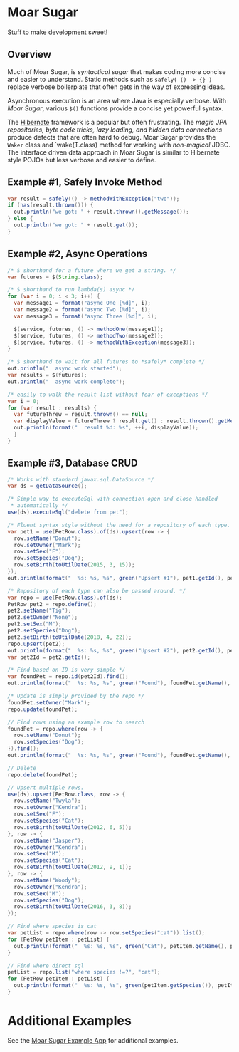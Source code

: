 # Moar Sugar

Stuff to make development sweet!

## Overview

Much of Moar Sugar, is *syntactical sugar* that makes coding more concise and easier to understand.  Static methods such as `safely( () -> {} )` replace verbose boilerplate that often gets in the way of expressing ideas.

Asynchronous execution is an area where Java is especially verbose.  With *Moar Sugar*, various `$()` functions provide a concise yet powerful syntax.

The [Hibernate](https://en.wikipedia.org/wiki/Hibernate_(framework)) framework is a popular but often frustrating.  The *magic JPA repositories, byte code tricks, lazy loading, and hidden data connections* produce defects that are often hard to debug.  Moar Sugar provides the `Waker` class and `wake(T.class) method for working with *non-magical* JDBC.  The interface driven data approach in Moar Sugar is similar to Hibernate style POJOs but less verbose and easier to define.

## Example #1, Safely Invoke Method
```java
var result = safely(() -> methodWithException("two"));
if (has(result.thrown())) {
  out.println("we got: " + result.thrown().getMessage());
} else {
  out.println("we got: " + result.get());
}
```

## Example #2, Async Operations

```java
/* $ shorthand for a future where we get a string. */
var futures = $(String.class);

/* $ shorthand to run lambda(s) async */
for (var i = 0; i < 3; i++) {
  var message1 = format("async One [%d]", i);
  var message2 = format("async Two [%d]", i);
  var message3 = format("async Three [%d]", i);

  $(service, futures, () -> methodOne(message1));
  $(service, futures, () -> methodTwo(message2));
  $(service, futures, () -> methodWithException(message3));
}

/* $ shorthand to wait for all futures to *safely* complete */
out.println("  async work started");
var results = $(futures);
out.println("  async work complete");

/* easily to walk the result list without fear of exceptions */
var i = 0;
for (var result : results) {
  var futureThrew = result.thrown() == null;
  var displayValue = futureThrew ? result.get() : result.thrown().getMessage();
  out.println(format("  result %d: %s", ++i, displayValue));
  }
}
```

## Example #3, Database CRUD

```java
/* Works with standard javax.sql.DataSource */
var ds = getDataSource();

/* Simple way to executeSql with connection open and close handled
 * automatically */
use(ds).executeSql("delete from pet");

/* Fluent syntax style without the need for a repository of each type. */
var pet1 = use(PetRow.class).of(ds).upsert(row -> {
  row.setName("Donut");
  row.setOwner("Mark");
  row.setSex("F");
  row.setSpecies("Dog");
  row.setBirth(toUtilDate(2015, 3, 15));
});
out.println(format("  %s: %s, %s", green("Upsert #1"), pet1.getId(), pet1.getName()));

/* Repository of each type can also be passed around. */
var repo = use(PetRow.class).of(ds);
PetRow pet2 = repo.define();
pet2.setName("Tig");
pet2.setOwner("None");
pet2.setSex("M");
pet2.setSpecies("Dog");
pet2.setBirth(toUtilDate(2018, 4, 22));
repo.upsert(pet2);
out.println(format("  %s: %s, %s", green("Upsert #2"), pet2.getId(), pet2.getName()));
var pet2Id = pet2.getId();

/* Find based on ID is very simple */
var foundPet = repo.id(pet2Id).find();
out.println(format("  %s: %s, %s", green("Found"), foundPet.getName(), foundPet.getOwner()));

/* Update is simply provided by the repo */
foundPet.setOwner("Mark");
repo.update(foundPet);

// Find rows using an example row to search
foundPet = repo.where(row -> {
  row.setName("Donut");
  row.setSpecies("Dog");
}).find();
out.println(format("  %s: %s, %s", green("Found"), foundPet.getName(), foundPet.getOwner()));

// Delete
repo.delete(foundPet);

// Upsert multiple rows.
use(ds).upsert(PetRow.class, row -> {
  row.setName("Twyla");
  row.setOwner("Kendra");
  row.setSex("F");
  row.setSpecies("Cat");
  row.setBirth(toUtilDate(2012, 6, 5));
}, row -> {
  row.setName("Jasper");
  row.setOwner("Kendra");
  row.setSex("M");
  row.setSpecies("Cat");
  row.setBirth(toUtilDate(2012, 9, 1));
}, row -> {
  row.setName("Woody");
  row.setOwner("Kendra");
  row.setSex("M");
  row.setSpecies("Dog");
  row.setBirth(toUtilDate(2016, 3, 8));
});

// Find where species is cat
var petList = repo.where(row -> row.setSpecies("cat")).list();
for (PetRow petItem : petList) {
  out.println(format("  %s: %s, %s", green("Cat"), petItem.getName(), petItem.getOwner()));
}

// Find where direct sql
petList = repo.list("where species !=?", "cat");
for (PetRow petItem : petList) {
  out.println(format("  %s: %s, %s", green(petItem.getSpecies()), petItem.getName(), petItem.getOwner()));
}
```

# Additional Examples

See the [Moar Sugar Example App](https://github.com/moar-stuff/moar-sugar-example/blob/master/README.md) for additional examples.
